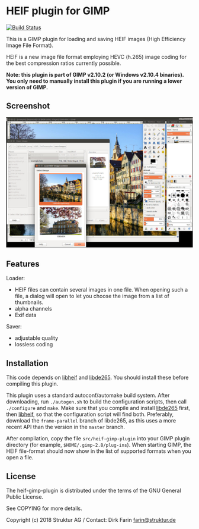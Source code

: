 # HEIF plugin for GIMP

[![Build Status](https://travis-ci.org/strukturag/heif-gimp-plugin.svg?branch=master)](https://travis-ci.org/strukturag/heif-gimp-plugin)

This is a GIMP plugin for loading and saving HEIF images (High Efficiency Image File Format).

HEIF is a new image file format employing HEVC (h.265) image coding for the
best compression ratios currently possible.

**Note: this plugin is part of GIMP v2.10.2 (or Windows v2.10.4 binaries). You only need to manually install this plugin if you are running a lower version of GIMP.**


## Screenshot

![gimp-screenshot](misc/gimp-screenshot.jpg)


## Features

Loader:
* HEIF files can contain several images in one file. When opening such a file, a dialog will open to let you choose the image from a list of thumbnails.
* alpha channels
* Exif data

Saver:
* adjustable quality
* lossless coding

## Installation

This code depends on [libheif](https://github.com/strukturag/libheif)
and [libde265](https://github.com/strukturag/libde265). You should install these
before compiling this plugin.

This plugin uses a standard autoconf/automake build system.
After downloading, run `./autogen.sh` to build the configuration scripts,
then call `./configure` and `make`.
Make sure that you compile and install [libde265](https://github.com/strukturag/libde265)
first, then [libheif](https://github.com/strukturag/libheif), so that the configuration script will find both.
Preferably, download the `frame-parallel` branch of libde265, as this uses a
more recent API than the version in the `master` branch.

After compilation, copy the file `src/heif-gimp-plugin` into your GIMP plugin directory
(for example, `$HOME/.gimp-2.8/plug-ins`).
When starting GIMP, the HEIF file-format should now show in the list of supported formats when you open a file.


## License

The heif-gimp-plugin is distributed under the terms of the GNU General Public License.

See COPYING for more details.

Copyright (c) 2018 Struktur AG / Contact: Dirk Farin farin@struktur.de
